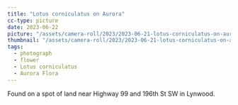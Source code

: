 ```yaml
---
title: "Lotus corniculatus on Aurora"
cc-type: picture
date: 2023-06-22
picture: "/assets/camera-roll/2023/2023-06-21-lotus-corniculatus-on-aurora/20230622_031044331_iOS.jpg"
thumbnail: "/assets/camera-roll/2023/2023-06-21-lotus-corniculatus-on-aurora/20230622_031044331_iOS-thumbnail.jpg"
tags:
  - photograph
  - flower
  - Lotus corniculatus
  - Aurora Flora
---
```

Found on a spot of land near Highway 99 and 196th St SW in Lynwood.
